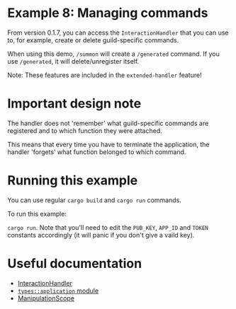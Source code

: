 # Example 8: Managing commands

From version 0.1.7, you can access the `InteractionHandler` that you can use to, for example, create or delete guild-specific commands.

When using this demo, `/summon` will create a `/generated` command. If you use `/generated`, it will delete/unregister itself.

Note: These features are included in the `extended-handler` feature!

# Important design note
The handler does not 'remember' what guild-specific commands are registered and to which function they were attached.

This means that every time you have to terminate the application, the handler 'forgets' what function belonged to which command.

# Running this example
You can use regular `cargo build` and `cargo run` commands.

To run this example:

`cargo run`. Note that you'll need to edit the `PUB_KEY`, `APP_ID` and `TOKEN` constants accordingly (it will panic if you don't give a vaild key).

# Useful documentation
- [InteractionHandler](https://docs.rs/rusty_interaction/latest/rusty_interaction/handler/struct.InteractionHandler.html)
- [`types::application` module](https://docs.rs/rusty_interaction/latest/rusty_interaction/types/application/index.html)
- [ManipulationScope](add-correct-link)
